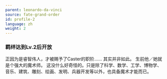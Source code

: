 ```yaml
---
parent: leonardo-da-vinci
source: fate-grand-order
id: profile-2
language: zh
weight: 2
---
```


### 羁绊达到Lv.2后开放

正因为是睿智伟人，才被赐予了Caster的职阶……
其实并非如此。
生前他／她就是个强大的魔术师。
这没什么好奇怪的。只是除了科学、数学、工学、博物学、音乐、建筑、雕刻、绘画、发明、兵器开发等以外，也具备魔术才能而已。
